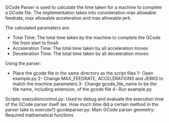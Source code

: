 GCode Parser is used to calculate the time taken for a machine to complete a GCode file.
The implementation takes into consideration max allowable feedrate, max allowable acceleration and max allowable jerk.

The calculated parameters are:
- Total Time: The total time taken by the machine to complete the GCode file from start to finish 
- Acceleration Time: The total time taken by all acceleration moves
- Deceleration Time: The total time taken by all deceleration moves

Using the parser:
- Place the gcode file in the same directory as the script files
1- Open example.py
2- Change MAX_FEEDRATE, ACCELERATIONS and JERKS to match the machine parameters
3- Change gcode_file_name to be the file name, including extension, of the gcode file
4- Run example.py

Scripts:
executioncontrol.py: Used to debug and evaluate the execution time of the GCode parser itself (ex. How much time did a certain method in the parser take to execute?)
gcodeparser.py: Main GCode parser
geometry: Required mathematical functions

